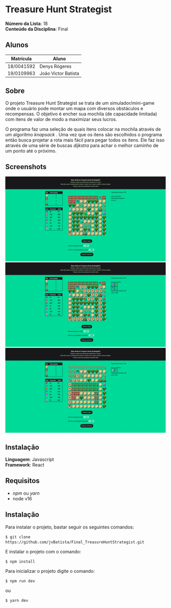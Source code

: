 # Treasure Hunt Strategist

**Número da Lista**: 18<br>
**Conteúdo da Disciplina**: Final<br>

## Alunos
|Matrícula | Aluno |
| -- | -- |
| 18/0041592  |  Denys Rógeres |
| 19/0109963  |  João Victor Batista |

## Sobre 
O projeto Treasure Hunt Strategist se trata de um simulador/mini-game 
onde o usuário pode montar um mapa com diversos obstáculos e recompensas. O objetivo é encher sua mochila (de capacidade limitada) com itens de valor de modo a maximizar seus lucros. 

O programa faz uma seleção de quais itens colocar na mochila através de um algoritmo *knapsack* . Uma vez que os itens são escolhidos o programa então busca projetar a rota mais fácil para pegar todos os itens. Ele faz isso através de uma série de buscas *dijkstra* para achar o melhor caminho de um ponto até o próximo.

## Screenshots
![image1](./src/assets/screenshots/Screenshot1.png)
![image2](./src/assets/screenshots/Screenshot2.png)
![image3](./src/assets/screenshots/Screenshot3.png)

## Instalação 
**Linguagem**: Javascript<br>
**Framework**: React<br>

## Requisitos 
- *npm* ou *yarn*
- node v16


## Instalação
Para instalar o projeto, bastar seguir os seguintes comandos:

```
$ git clone https://github.com/jvBatista/Final_TreasureHuntStrategist.git
```

E instalar o projeto com o comando:
```
$ npm install
```

Para inicializar o projeto digite o comando:
```
$ npm run dev
```

ou 

```
$ yarn dev
```




